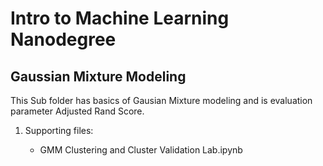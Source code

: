 # Intro to Machine Learning Nanodegree

## Gaussian Mixture Modeling

This Sub folder has basics of Gausian Mixture modeling and is evaluation parameter Adjusted Rand Score.

1. Supporting files:

    - GMM Clustering and Cluster Validation Lab.ipynb

